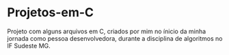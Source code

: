 # Projetos-em-C
Projeto com alguns arquivos em C, criados por mim no ínicio da minha jornada como pessoa desenvolvedora, durante a disciplina de algoritmos no IF Sudeste MG.
